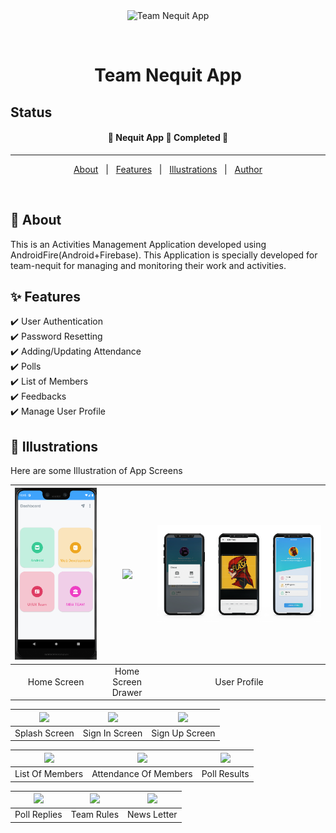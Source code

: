 
<div align="center" id="top"> 
  <img src="https://cdn.jim-nielsen.com/ios/512/flow-tasks-2015-09-29.png" alt="Team Nequit App" width="150" height="150"/>

&#xa0;

  <!-- <a href="https://e_commerce_app_flutter.netlify.app">Demo</a> -->
</div>

<h1 align="center">Team Nequit App</h1>

## Status


<h4 align="center">
	🚧  Nequit App 🚀 Completed 🚧
</h4>

<hr>

<p align="center">
  <a href="#dart-about">About</a> &#xa0; | &#xa0; 
  <a href="#sparkles-features">Features</a> &#xa0; | &#xa0;
  <a href="#checkered_flag-illustrations">Illustrations</a> &#xa0; | &#xa0;
  <a href="https://github.com/MusheerJ" target="_blank">Author</a>
</p>

<br>

## :dart: About

This is an Activities Management Application developed using AndroidFire(Android+Firebase). This Application is specially developed for team-nequit for managing and monitoring their work and activities.
## :sparkles: Features

:heavy_check_mark: User Authentication\
:heavy_check_mark: Password Resetting\
:heavy_check_mark: Adding/Updating Attendance\
:heavy_check_mark: Polls\
:heavy_check_mark: List of Members\
:heavy_check_mark: Feedbacks\
:heavy_check_mark: Manage User Profile

## :checkered_flag: Illustrations

Here are some Illustration of App Screens

| ![](screen-shots/AdminDashboard.png) | ![](screen-shots/navigation.png) | ![](screen-shots/profile.png) |
| :--------------------------------: | :---------------------------------------: | :----------------------------------: |
|            Home Screen             |            Home Screen Drawer             |            User Profile             |

| ![](screen-shots/splash-screen.png) | ![](screen-shots/sign-in.png) | ![](screen-shots/forgot-pass.png) |
| :----------------------------------: | :----------------------------: | :----------------------------: |
|        Splash Screen         |         Sign In Screen         |         Sign Up Screen         |

| ![](screen-shots/member-list.png) | ![](screen-shots/attendance.png) | ![](screen-shots/poll-percentage.png) |
| :------------------------------------: | :----------------------------------------: | :-------------------------------------------: |
|         List Of Members         |         Attendance Of Members        |         Poll Results         |

| ![](screen-shots/poll-replies.png) | ![](screen-shots/team-rules.png) | ![](screen-shots/news-letter.png) |
| :---------------------------------: | :------------------------------------: | :---------------------------------: |
|         Poll Replies         |         Team Rules         |         News Letter        |

